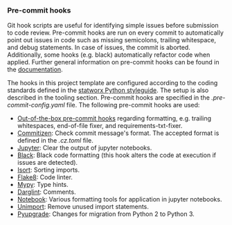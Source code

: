### Pre-commit hooks

Git hook scripts are useful for identifying simple issues before submission to code review. Pre-commit hooks are run on every commit to automatically point out issues in code such as missing semicolons, trailing whitespace, and debug statements. In case of issues, the commit is aborted. Additionally, some hooks (e.g. black) automatically refactor code when applied. Further general information on pre-commit hooks can be found in the [documentation](https://pre-commit.com/).

The hooks in this project template are configured according to the coding standards defined in the [statworx Python styleguide](https://statworx.atlassian.net/wiki/spaces/INTERN/pages/195985578/Python). The setup is also described in the tooling section. Pre-commit hooks are specified in the *.pre-commit-config.yaml* file. The following pre-commit hooks are used:
- [Out-of-the-box pre-commit hooks](https://github.com/pre-commit/pre-commit-hooks) regarding formatting, e.g. trailing whitespaces, end-of-file fixer, and requirements-txt-fixer.
- [Commitizen](https://github.com/commitizen-tools/commitizen): Check commit message's format. The accepted format is defined in the *.cz.toml* file.
- [Jupyter](https://github.com/roy-ht/pre-commit-jupyter): Clear the output of jupyter notebooks.
- [Black](https://github.com/psf/black): Black code formatting (this hook alters the code at execution if issues are detected).
- [Isort](https://github.com/pycqa/isort): Sorting imports.
- [Flake8](https://gitlab.com/pycqa/flake8): Code linter.
- [Mypy](https://github.com/pre-commit/mirrors-mypy): Type hints.
- [Darglint](https://github.com/terrencepreilly/darglint): Comments.
- [Notebook](https://github.com/nbQA-dev/nbQA): Various formatting tools for application in jupyter notebooks.
- [Unimport](https://github.com/hakancelik96/unimport): Remove unused import statements.
- [Pyupgrade](https://github.com/asottile/pyupgrade): Changes for migration from Python 2 to Python 3.
